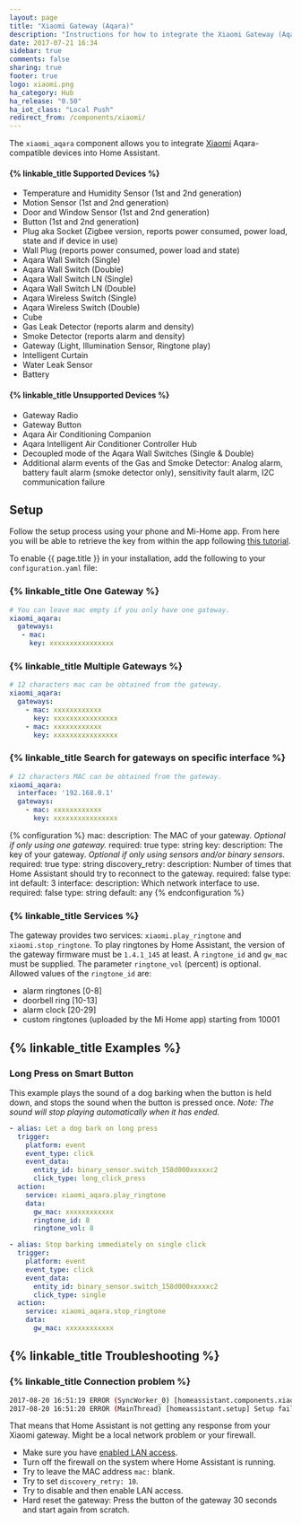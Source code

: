 ```yaml
---
layout: page
title: "Xiaomi Gateway (Aqara)"
description: "Instructions for how to integrate the Xiaomi Gateway (Aqara) within Home Assistant."
date: 2017-07-21 16:34
sidebar: true
comments: false
sharing: true
footer: true
logo: xiaomi.png
ha_category: Hub
ha_release: "0.50"
ha_iot_class: "Local Push"
redirect_from: /components/xiaomi/
---
```


The `xiaomi_aqara` component allows you to integrate [Xiaomi](http://www.mi.com/en/) Aqara-compatible devices into Home Assistant.

#### {% linkable_title Supported Devices %}

- Temperature and Humidity Sensor (1st and 2nd generation)
- Motion Sensor (1st and 2nd generation)
- Door and Window Sensor (1st and 2nd generation)
- Button (1st and 2nd generation)
- Plug aka Socket (Zigbee version, reports power consumed, power load, state and if device in use)
- Wall Plug (reports power consumed, power load and state)
- Aqara Wall Switch (Single)
- Aqara Wall Switch (Double)
- Aqara Wall Switch LN (Single)
- Aqara Wall Switch LN (Double)
- Aqara Wireless Switch (Single)
- Aqara Wireless Switch (Double)
- Cube
- Gas Leak Detector (reports alarm and density)
- Smoke Detector (reports alarm and density)
- Gateway (Light, Illumination Sensor, Ringtone play)
- Intelligent Curtain
- Water Leak Sensor
- Battery

#### {% linkable_title Unsupported Devices %}

- Gateway Radio
- Gateway Button
- Aqara Air Conditioning Companion
- Aqara Intelligent Air Conditioner Controller Hub
- Decoupled mode of the Aqara Wall Switches (Single & Double)
- Additional alarm events of the Gas and Smoke Detector: Analog alarm, battery fault alarm (smoke detector only), sensitivity fault alarm, I2C communication failure

## Setup

Follow the setup process using your phone and Mi-Home app. From here you will be able to retrieve the key from within the app following [this tutorial](https://community.home-assistant.io/t/beta-xiaomi-gateway-integration/8213/1832).

To enable {{ page.title }} in your installation, add the following to your `configuration.yaml` file:

### {% linkable_title One Gateway %}

```yaml
# You can leave mac empty if you only have one gateway.
xiaomi_aqara:
  gateways:
   - mac:
     key: xxxxxxxxxxxxxxxx
```

### {% linkable_title Multiple Gateways %}

```yaml
# 12 characters mac can be obtained from the gateway.
xiaomi_aqara:
  gateways:
    - mac: xxxxxxxxxxxx
      key: xxxxxxxxxxxxxxxx
    - mac: xxxxxxxxxxxx
      key: xxxxxxxxxxxxxxxx
```

### {% linkable_title Search for gateways on specific interface %}

```yaml
# 12 characters MAC can be obtained from the gateway.
xiaomi_aqara:
  interface: '192.168.0.1'
  gateways:
    - mac: xxxxxxxxxxxx
      key: xxxxxxxxxxxxxxxx
```

{% configuration %}
  mac:
    description: The MAC of your gateway. *Optional if only using one gateway.*
    required: true
    type: string
  key:
    description: The key of your gateway. *Optional if only using sensors and/or binary sensors.*
    required: true
    type: string
  discovery_retry:
    description: Number of times that Home Assistant should try to reconnect to the gateway.
    required: false
    type: int
    default: 3
  interface:
    description: Which network interface to use.
    required: false
    type: string
    default: any
{% endconfiguration %}

### {% linkable_title Services %}

The gateway provides two services: `xiaomi.play_ringtone` and `xiaomi.stop_ringtone`. To play ringtones by Home Assistant, the version of the gateway firmware must be `1.4.1_145` at least. A `ringtone_id` and `gw_mac` must be supplied. The parameter `ringtone_vol` (percent) is optional. Allowed values of the `ringtone_id` are:

- alarm ringtones [0-8]
- doorbell ring [10-13]
- alarm clock [20-29]
- custom ringtones (uploaded by the Mi Home app) starting from 10001

## {% linkable_title Examples %}

### Long Press on Smart Button

This example plays the sound of a dog barking when the button is held down,
and stops the sound when the button is pressed once.
*Note: The sound will stop playing automatically when it has ended.*

```yaml
- alias: Let a dog bark on long press
  trigger:
    platform: event
    event_type: click
    event_data:
      entity_id: binary_sensor.switch_158d000xxxxxc2
      click_type: long_click_press
  action:
    service: xiaomi_aqara.play_ringtone
    data:
      gw_mac: xxxxxxxxxxxx
      ringtone_id: 8
      ringtone_vol: 8

- alias: Stop barking immediately on single click
  trigger:
    platform: event
    event_type: click
    event_data:
      entity_id: binary_sensor.switch_158d000xxxxxc2
      click_type: single
  action:
    service: xiaomi_aqara.stop_ringtone
    data:
      gw_mac: xxxxxxxxxxxx
```

## {% linkable_title Troubleshooting %}

### {% linkable_title Connection problem %}

```bash
2017-08-20 16:51:19 ERROR (SyncWorker_0) [homeassistant.components.xiaomi] No gateway discovered
2017-08-20 16:51:20 ERROR (MainThread) [homeassistant.setup] Setup failed for xiaomi: Component failed to initialize.
```

That means that Home Assistant is not getting any response from your Xiaomi gateway. Might be a local network problem or your firewall.
- Make sure you have [enabled LAN access](https://community.home-assistant.io/t/beta-xiaomi-gateway-integration/8213/1832).
- Turn off the firewall on the system where Home Assistant is running.
- Try to leave the MAC address `mac:` blank.
- Try to set `discovery_retry: 10`.
- Try to disable and then enable LAN access.
- Hard reset the gateway: Press the button of the gateway 30 seconds and start again from scratch.
